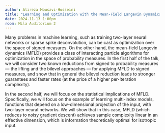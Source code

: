 ```yaml
---
author: Alireza Mousavi-Hosseini
title: "Learning and Optimization with the Mean-Field Langevin Dynamics"
date: 2024-11-13 1:00pm
room: Mila Auditorium 2
---
```


Many problems in machine learning, such as training two-layer neural networks or sparse spike deconvolution, can be cast as optimization over the space of signed measures. On the other hand, the mean-field Langevin dynamics (MFLD) provides a class of interacting particle algorithms for optimization in the space of probability measures. In the first half of the talk, we will consider two known reductions from signed to probability measures — the lifting and the bilevel approaches — for applying MFLD to signed measures, and show that in general the bilevel reduction leads to stronger guarantees and faster rates (at the price of a higher per-iteration complexity).

In the second half, we will focus on the statistical implications of MFLD. Specifically, we will focus on the example of learning multi-index models, functions that depend on a low-dimensional projection of the input, with two-layer neural networks. We will show that in this case, MFLD (which reduces to noisy gradient descent) achieves sample complexity linear in an effective dimension, which is information theoretically optimal for isotropic input.